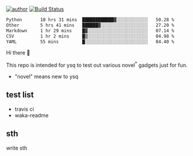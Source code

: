 [![author](https://img.shields.io/badge/author-ysq-green)](https://github.com/Yang-Shiqin)
[![Build Status](https://app.travis-ci.com/Yang-Shiqin/testall.svg?branch=main)](https://app.travis-ci.com/Yang-Shiqin/testall)

<!--START_SECTION:waka-->

```txt
Python       10 hrs 31 mins  ████████████▓░░░░░░░░░░░░   50.28 %
Other        5 hrs 41 mins   ██████▓░░░░░░░░░░░░░░░░░░   27.20 %
Markdown     1 hr 29 mins    █▓░░░░░░░░░░░░░░░░░░░░░░░   07.14 %
CSV          1 hr 2 mins     █▒░░░░░░░░░░░░░░░░░░░░░░░   04.98 %
YAML         55 mins         █░░░░░░░░░░░░░░░░░░░░░░░░   04.40 %
```

<!--END_SECTION:waka-->

Hi there 👋

This repo is intended for ysq to test out various novel<sup>*</sup> gadgets just for fun.

- "novel" means new to ysq

## test list
- travis ci
- waka-readme


## sth
write sth

